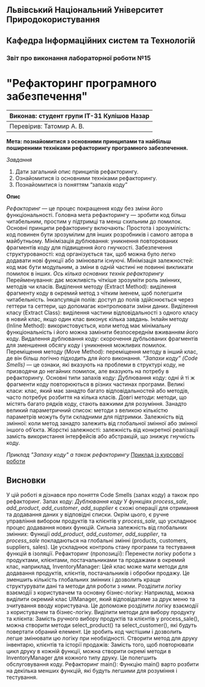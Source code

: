 ## Львівський Національний Університет Природокористування
## Кафедра Інформаційних систем та Технологій



### Звіт про виконання лабораторної роботи №15
# "Рефакторинг програмного забезпечення"



| Виконав: студент групи ІТ-31 Кулішов Назар     |
|----------------------------------------------|
| Перевірив: Татомир А. В.     |



**Мета: познайомитися з основними принципами та найбільш
поширеними техніками рефакторингу програмного забезпечення.**

*Завдання*

1. Дати загальний опис принципів рефакторингу.
2. Ознайомитися із основними техніками рефакторингу.
3. Познайомитися із поняттям “запахів коду”

**Опис**

*Рефакторинг* — це процес покращення коду без зміни його функціональності. Головна мета рефакторингу — зробити код більш читабельним, простим у підтримці та менш схильним до помилок. Основні принципи рефакторингу включають:
Простота і зрозумілість: код повинен бути зрозумілим для інших розробників і самого автора в майбутньому.
Мінімізація дублювання: уникнення повторюваних фрагментів коду для підвищення його гнучкості.
Забезпечення структурованості: код організується так, щоб можна було легко додавати нові функції або змінювати існуючі.
Мінімізація залежностей: код має бути модульним, а зміни в одній частині не повинні викликати помилок в інших.
*Ось кілька основних технік рефакторингу*
Перейменування: дає можливість чіткіше зрозуміти роль змінних, методів чи класів.
Виділення методу (Extract Method): виділення фрагменту коду в окремий метод з чітким іменем, щоб полегшити читабельність.
Інкапcуляція полів: доступ до полів здійснюється через геттери та сеттери, що допомагає контролювати зміни даних.
Виділення класу (Extract Class): виділення частини відповідальності з одного класу в новий клас, якщо один клас виконує кілька завдань.
Інлайн методу (Inline Method): використовується, коли метод має мінімальну функціональність і його можна замінити безпосереднім вживанням його коду.
Видалення дублювання коду: скорочення дубльованих фрагментів для зменшення обсягу коду і уникнення можливих помилок.
Переміщення методу (Move Method): переміщення методу в інший клас, де він більш логічно підходить для його виконання.
*“Запахи коду”* *(Code Smells)* — це ознаки, які вказують на проблеми в структурі коду, не призводячи до негайних помилок, але вказують на потребу в рефакторингу. Основні типи запахів коду:
Дублювання коду: одні й ті ж фрагменти коду повторюються в різних частинах програми.
Великі класи: клас, який має занадто багато відповідальностей або методів, часто потребує розбиття на кілька класів.
Довгі методи: методи, що містять багато рядків коду, стають важкими для розуміння.
Занадто великий параметричний список: методи з великою кількістю параметрів можуть бути складними для підтримки.
Залежність від змінної: коли метод занадто залежить від глобальної змінної або змінної іншого об’єкта.
Жорсткі залежності: залежність від конкретної реалізації замість використання інтерфейсів або абстракцій, що знижує гнучкість коду.


 *Приклад "Запаху коду" а також рефакторингу*  [Приклад із курсової роботи](./1.py)


 
## Висновки
У цій роботі я дізнався про поняття Code Smells (запах коду) а також про рефакторинг. Запах коду: *Дублювання коду*
У функціях *process_sale*, *add_product*, *add_customer*, *add_supplier* є схожі операції для отримання та додавання даних у відповідні списки.
Окрім цього, є ручне управління вибором продуктів та клієнтів у *process_sale*, що ускладнює процес додавання нових функцій. Сильна залежність від глобальних змінних:
Функції *add_product*, *add_customer*, *add_supplier*, та *process_sale* покладаються на глобальні змінні (products, customers, suppliers, sales). Це ускладнює контроль стану програми та тестування функцій в ізоляції. Рефакторинг (пропозиції): Перенести логіку роботи з продуктами, клієнтами, постачальниками та продажами в окремий клас, наприклад, InventoryManager:
Цей клас може мати методи для додавання продуктів, клієнтів, постачальників і обробки продажу. Це зменшить кількість глобальних змінних і дозволить краще структурувати дані та методи для роботи з ними.
Розділити логіку взаємодії з користувачем та основну бізнес-логіку:
Наприклад, можна виділити окремий клас UIManager, який відповідатиме за друк меню та зчитування вводу користувача. Це допоможе розділити логіку взаємодії з користувачем та бізнес-логіку.
Виділити методи для вибору продукту та клієнта:
Замість ручного вибору продуктів та клієнтів у process_sale(), можна створити методи select_product() та select_customer(), які будуть повертати обраний елемент. Це зробить код чистішим і дозволить легше змінювати цю логіку при необхідності.
Створити метод для друку інвентарю, клієнтів та історії продажів:
Замість того, щоб повторювати цикл друку в кожній функції, можна створити окремі методи в InventoryManager для кожного типу друку. Це полегшить обслуговування коду.
Рефакторинг main():
Функцію main() варто розбити на декілька менших функцій, які будуть легшими для розуміння і тестування.
